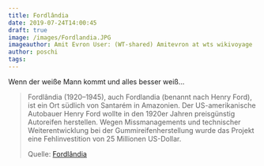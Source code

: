```yaml
---
title: Fordlândia
date: 2019-07-24T14:00:45
draft: true
image: /images/Fordlandia.JPG
imageauthor: Amit Evron User: (WT-shared) Amitevron at wts wikivoyage
author: poschi
tags: 
---
```


Wenn der weiße Mann kommt und alles besser weiß...

> Fordlândia (1920–1945), auch Fordlandia (benannt nach Henry Ford), ist ein Ort
> südlich von Santarém in Amazonien. Der US-amerikanische Autobauer Henry Ford
> wollte in den 1920er Jahren preisgünstig Autoreifen herstellen. Wegen
> Missmanagements und technischer Weiterentwicklung bei der
> Gummireifenherstellung wurde das Projekt eine Fehlinvestition von 25 Millionen
> US-Dollar.
>
> Quelle: [Fordlândia](https://de.wikipedia.org/wiki/Fordl%C3%A2ndia)
